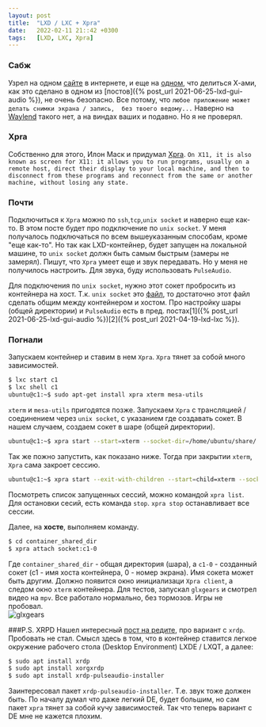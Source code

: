 ```yaml
---
layout: post
title:  "LXD / LXC + Xpra"
date:   2022-02-11 21::42 +0300
tags:	[LXD, LXC, Xpra]
---
```

### Сабж
Узрел на одном [сайте](https://www.google.com/) в интернете, и еще на
[одном](https://thelion.website/posts/flathub-discord-permissions-explained/),
что делиться Х-ами, как это сделано в одном из [постов]({% post_url 2021-06-25-lxd-gui-audio %}), 
не очень безопасно. Все потому, что `любое приложение может делать снимки экрана / запись, 
без твоего ведому...` Наверно на [Waylend](https://wayland.freedesktop.org/) такого нет, 
а на виндах ваших и подавно. Но я не проверял. 

### Xpra
Собственно для этого, Илон Маск и придумал [Xpra](https://xpra.org/).
`On X11, it is also known as screen for X11: it allows you to run programs,
usually on a remote host, direct their display to your local machine, and then
to disconnect from these programs and reconnect from the same or another
machine, without losing any state.`

### Почти
Подключиться к `Xpra` можно по `ssh`,`tcp`,`unix socket` и наверно еще
как-то. В этом посте будет про подключение по `unix socket`. У меня получалось
подключаться по всем вышеуказанным способам, кроме "еще как-то". Но так как
LXD-контейнер, будет запущен на локальной машине, то `unix socket` должн быть
самым быстрым (замеры не замерял).
Пишут, что  `Xpra` умеет еще и звук передавать. Но у меня не получилось
настроить. Для звука, буду использовать `PulseAudio`.

Для подключения по `unix socket`, нужно этот сокет пробросить из контейнера на
хост. Т.к. `unix socket` это [файл](https://stackoverflow.com/questions/13378035/socket-and-file-descriptors), 
то достаточно этот файл сделать общим между контейнером и хостом. 
Про настройку шары (общей директории) и `PulseAudio` есть в пред.
постах[1]({% post_url 2021-06-25-lxd-gui-audio %})[2]({% post_url 2021-04-19-lxd-lxc %}).

### Погнали
Запускаем контейнер и ставим в нем `Xpra`. `Xpra` тянет за собой много
зависимостей. 
```sh
$ lxc start c1
$ lxc shell c1
ubuntu@c1:~$ sudo apt-get install xpra xterm mesa-utils
```
`xterm` и `mesa-utils` пригодятся позже.
Запускаем `Xpra` с трансляцией / соединением через `unix socket`, с указанием
где создавать сокет. В нашем случаем, создаем сокет в шаре (общей директории).
```sh
ubuntu@c1:~$ xpra start --start=xterm --socket-dir=/home/ubuntu/share/
```
Так же пожно запустить, как показано ниже. Тогда при закрытии `xterm`, `Xpra`
сама закроет сессию.
```sh
ubuntu@c1:~$ xpra start --exit-with-children --start=child=xterm --socket-dir=/home/ubuntu/share/
```
Посмотреть список запущенных сессий, можно командой `xpra list`. Для остановки
сесий, есть команда `stop`. `xpra stop` останавливает все сессии.

Далее, на **хосте**, выполняем команду.  
```sh
$ cd container_shared_dir
$ xpra attach socket:c1-0 
```
Где `container_shared_dir` - общая директория (шара), а `c1-0` - созданный
сокет (с1 - имя хоста контейнера, 0 - номер экрана). Имя сокета может быть другим.
Должно появится окно инициализаци `Xpra client`, а следом окно `xterm`
контейнера. Для тестов, запускал `glxgears` и смотрел видео на `mpv`. Все
работало нормально, без тормозов. Игры не пробовал.<br/>
![glxgears](https://i.imgur.com/lVDld2Z.png)

###P.S. XRPD
Нашел интересный
[пост на
редите](https://www.reddit.com/r/LXD/comments/8gqzhg/comment/dyhhicv/?utm_source=share&utm_medium=web2x&context=3),
про вариант с `xrdp`. Пробовать не стал. Смысл здесь в том, что в контейнер 
ставится легкое окружение рабочего стола (Desktop Environment) LXDE / LXQT, а далее:
```sh
$ sudo apt install xrdp
$ sudo apt install xorgxrdp
$ sudo apt install xrdp-pulseaudio-installer
```
Заинтересовал пакет `xrdp-pulseaudio-installer`. Т.е. звук тоже должен быть. 
По началу думал что даже легкий DE, будет большим, но сам пакет `xpra` тянет за
собой кучу зависимостей. Так что теперь вариант с DE мне не кажется плохим.  
